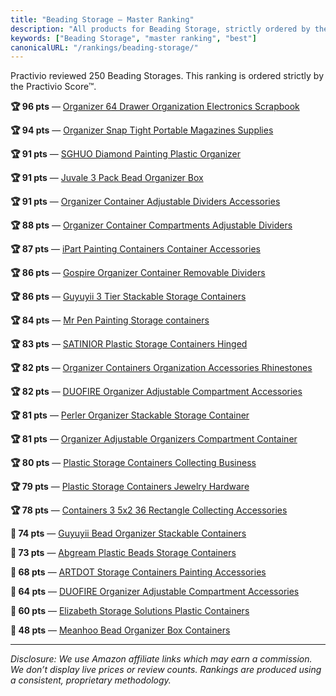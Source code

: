 ```yaml
---
title: "Beading Storage — Master Ranking"
description: "All products for Beading Storage, strictly ordered by the Practivio Score™."
keywords: ["Beading Storage", "master ranking", "best"]
canonicalURL: "/rankings/beading-storage/"
---
```


Practivio reviewed 250 Beading Storages. This ranking is ordered strictly by the Practivio Score™.

**🏆 96 pts** — [Organizer 64 Drawer Organization Electronics Scrapbook](/products/organizer-64-drawer-organization-electronics-scrapbook-B07GZ7T7Y8/)

**🏆 94 pts** — [Organizer Snap Tight Portable Magazines Supplies](/products/organizer-snap-tight-portable-magazines-supplies-B01GTX8KQ2/)

**🏆 91 pts** — [SGHUO Diamond Painting Plastic Organizer](/products/sghuo-diamond-painting-plastic-organizer-B07V32K28Z/)

**🏆 91 pts** — [Juvale 3 Pack Bead Organizer Box](/products/juvale-3-pack-bead-organizer-box-B07GBQ962G/)

**🏆 91 pts** — [Organizer Container Adjustable Dividers Accessories](/products/organizer-container-adjustable-dividers-accessories-B07PW3Z5K6/)

**🏆 88 pts** — [Organizer Container Compartments Adjustable Dividers](/products/organizer-container-compartments-adjustable-dividers-B0872CV2F3/)

**🏆 87 pts** — [iPart Painting Containers Container Accessories](/products/ipart-painting-containers-container-accessories-B07P5YDBZR/)

**🏆 86 pts** — [Gospire Organizer Container Removable Dividers](/products/gospire-organizer-container-removable-dividers-B01KZB0ZU8/)

**🏆 86 pts** — [Guyuyii 3 Tier Stackable Storage Containers](/products/guyuyii-3-tier-stackable-storage-containers-B098WJDPFW/)

**🏆 84 pts** — [Mr Pen Painting Storage containers](/products/mr-pen-painting-storage-containers-B09BLFV8XR/)

**🏆 83 pts** — [SATINIOR Plastic Storage Containers Hinged](/products/satinior-plastic-storage-containers-hinged-B07JX44R38/)

**🏆 82 pts** — [Organizer Containers Organization Accessories Rhinestones](/products/organizer-containers-organization-accessories-rhinestones-B0BWFGKW6V/)

**🏆 82 pts** — [DUOFIRE Organizer Adjustable Compartment Accessories](/products/duofire-organizer-adjustable-compartment-accessories-B07MMJ3BGW/)

**🏆 81 pts** — [Perler Organizer Stackable Storage Container](/products/perler-organizer-stackable-storage-container-B01LYBPANQ/)

**🏆 81 pts** — [Organizer Adjustable Organizers Compartment Container](/products/organizer-adjustable-organizers-compartment-container-B0CC88ZJJT/)

**🏆 80 pts** — [Plastic Storage Containers Collecting Business](/products/plastic-storage-containers-collecting-business-B08T91ZP6P/)

**🏆 79 pts** — [Plastic Storage Containers Jewelry Hardware](/products/plastic-storage-containers-jewelry-hardware-B07VPYFM5P/)

**🏆 78 pts** — [Containers 3 5x2 36 Rectangle Collecting Accessories](/products/containers-3-5x2-36-rectangle-collecting-accessories-B098P7D8ND/)

**🛒 74 pts** — [Guyuyii Bead Organizer Stackable Containers](/products/guyuyii-bead-organizer-stackable-containers-B0DM8NZ79V/)

**🛒 73 pts** — [Abgream Plastic Beads Storage Containers](/products/abgream-plastic-beads-storage-containers-B0825PSQ76/)

**🛒 68 pts** — [ARTDOT Storage Containers Painting Accessories](/products/artdot-storage-containers-painting-accessories-B09H6ZT686/)

**🛒 64 pts** — [DUOFIRE Organizer Adjustable Compartment Accessories](/products/duofire-organizer-adjustable-compartment-accessories-B00ENKLJLW/)

**🚫 60 pts** — [Elizabeth Storage Solutions Plastic Containers](/products/elizabeth-storage-solutions-plastic-containers-B00DV8XR62/)

**🚫 48 pts** — [Meanhoo Bead Organizer Box Containers](/products/meanhoo-bead-organizer-box-containers-B0DWX7WNTM/)

---
_Disclosure: We use Amazon affiliate links which may earn a commission. We don’t display live prices or review counts. Rankings are produced using a consistent, proprietary methodology._

